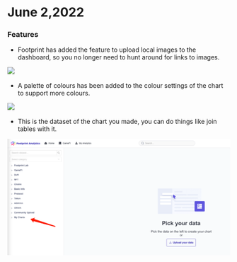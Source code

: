 # June 2,2022

### Features

* Footprint has added the feature to upload local images to the dashboard, so you no longer need to hunt around for links to images.

![](<../.gitbook/assets/2022-06-02 15.55.07 (1).gif>)

* A palette of colours has been added to the colour settings of the chart to support more colours.

![](<../.gitbook/assets/2022-06-02 16.20.42.gif>)

* This is the dataset of the chart you made, you can do things like join tables with it.

![](<../.gitbook/assets/image (47).png>)
